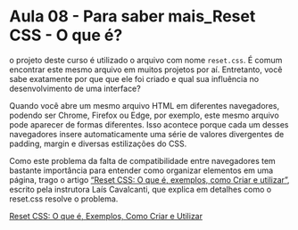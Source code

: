 # Aula 08 - Para saber mais_Reset CSS - O que é?

o projeto deste curso é utilizado o arquivo com nome `reset.css`. É comum encontrar este mesmo arquivo em muitos projetos por aí. Entretanto, você sabe exatamente por que que ele foi criado e qual sua influência no desenvolvimento de uma interface?

Quando você abre um mesmo arquivo HTML em diferentes navegadores, podendo ser Chrome, Firefox ou Edge, por exemplo, este mesmo arquivo pode aparecer de formas diferentes. Isso acontece porque cada um desses navegadores insere automaticamente uma série de valores divergentes de padding, margin e diversas estilizações do CSS.

Como este problema da falta de compatibilidade entre navegadores tem bastante importância para entender como organizar elementos em uma página, trago o artigo [“Reset CSS: O que é, exemplos, como Criar e utilizar”](https://www.alura.com.br/artigos/o-que-e-reset-css), escrito pela instrutora Laís Cavalcanti, que explica em detalhes como o reset.css resolve o problema.

[Reset CSS: O que é, Exemplos, Como Criar e Utilizar](Aula%2008%20-%20Para%20saber%20mais_Reset%20CSS%20-%20O%20que%20e%CC%81%20b3ae1c184be64a4ab22b0bfbae71e348/Reset%20CSS%20O%20que%20e%CC%81,%20Exemplos,%20Como%20Criar%20e%20Utiliza%201630b7e6592e4369bf3a4887ce850637.csv)